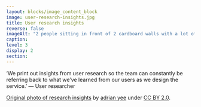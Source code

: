 ```yaml
---
layout: blocks/image_content_block
image: user-research-insights.jpg
title: User research insights
reverse: false
imageAlt: "2 people sitting in front of 2 cardboard walls with a lot of print-outs and sketches, stuck on them."
caption:
level: 3
display: 2
section:
---
```


‘We print out insights from user research so the team can constantly be referring back to what we’ve learned from our users as we design the service.’ — User researcher

[Original photo of research insights](https://www.flickr.com/photos/135679646@N07/23885729860/sizes/l) by [adrian yee](https://www.flickr.com/photos/135679646@N07/) under [CC BY 2.0](https://creativecommons.org/licenses/by/2.0/).
